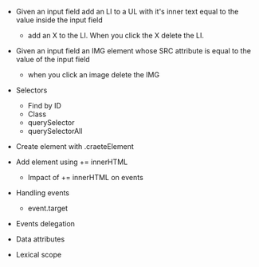 - Given an input field add an LI to a UL with it's inner text equal to the value inside the input field
    - add an X to the LI. When you click the X delete the LI.
- Given an input field an IMG element whose SRC attribute is equal to the value of the input field
    - when you click an image delete the IMG

- Selectors
    - Find by ID
    - Class
    - querySelector
    - querySelectorAll
- Create element with .craeteElement
- Add element using += innerHTML
    - Impact of += innerHTML on events
- Handling events
    - event.target
- Events delegation
- Data attributes
- Lexical scope